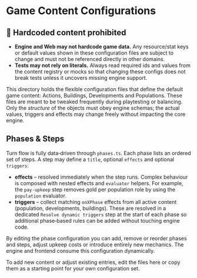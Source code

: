 # Game Content Configurations

## 🚫 Hardcoded content prohibited

- **Engine and Web may not hardcode game data.** Any resource/stat keys or default values shown in these configuration files are subject to change and must not be referenced directly in other domains.
- **Tests may not rely on literals.** Always read required ids and values from the content registry or mocks so that changing these configs does not break tests unless it uncovers missing engine support.

This directory holds the flexible configuration files that define the default game content:
Actions, Buildings, Developments and Populations. These files are meant to be tweaked
frequently during playtesting or balancing. Only the _structure_ of the objects must obey
engine schemas; the actual values, triggers and effects may change freely without impacting
the core engine.

## Phases & Steps

Turn flow is fully data‑driven through `phases.ts`. Each phase lists an ordered set of
steps. A step may define a `title`, optional `effects` and optional `triggers`:

- **effects** – resolved immediately when the step runs. Complex behaviour is composed
  with nested effects and `evaluator` helpers. For example, the `pay-upkeep` step removes
  gold per population role by using the `population` evaluator.
- **triggers** – collect matching `onXPhase` effects from all active content (population,
  developments, buildings). These are resolved in a dedicated `Resolve dynamic triggers`
  step at the start of each phase so additional phase‑based rules can be added without
  touching engine code.

By editing the phase configuration you can add, remove or reorder phases and steps, adjust
upkeep costs or introduce entirely new mechanics. The engine and frontend consume this
configuration dynamically.

To add new content or adjust existing entries, edit the files here or copy them as a starting
point for your own configuration set.
